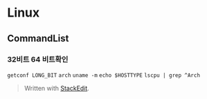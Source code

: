 # Linux 
## CommandList
### 32비트 64 비트확인
<code>getconf LONG_BIT</code>
<code>arch</code>
<code>uname -m</code>
<code>echo $HOSTTYPE</code>
<code>lscpu | grep ^Arch</code>






> Written with [StackEdit](https://stackedit.io/).
<!--stackedit_data:
eyJoaXN0b3J5IjpbMTMzNDU1MzU2XX0=
-->